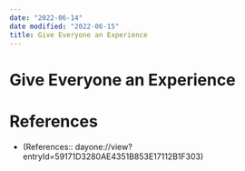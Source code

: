 ```yaml
---
date: "2022-06-14"
date modified: "2022-06-15"
title: Give Everyone an Experience
---
```


# Give Everyone an Experience

# References
- (References:: dayone://view?entryId=59171D3280AE4351B853E17112B1F303)
